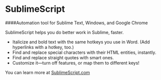 SublimeScript
=============

####Automation tool for Sublime Text, Windows, and Google Chrome

SublimeScript helps you do better work in Sublime, faster.
* Italicize and bold text with the same hotkeys you use in Word. (Add hyperlinks with a hotkey, too.)
* Find and replace special characters with their HTML entities, instantly.
* Find and replace straight quotes with smart ones.
* Customize it—turn off features, or map them to different keys!

You can learn more at <a href="http://sublimescript.com/?utm_source=github.com&utm_medium=social&utm_content=readme&utm_campaign=sublimescript2014" target="_blank">SublimeScript.com</a>
